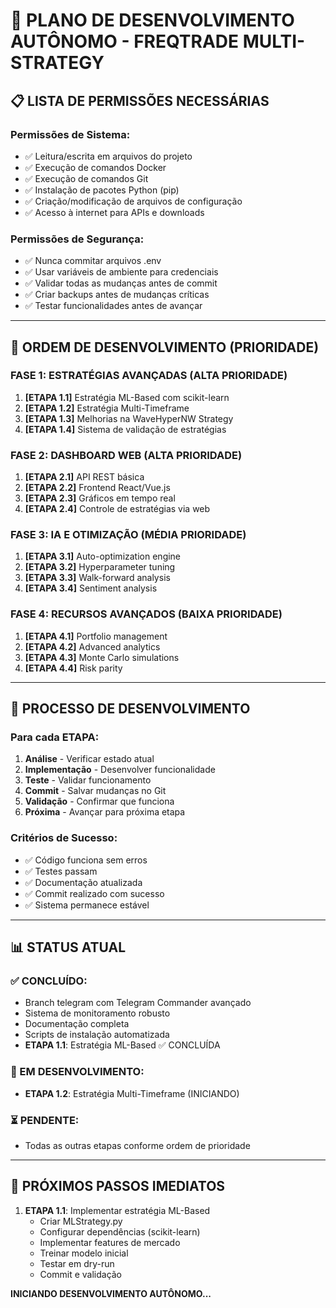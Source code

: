 # 🚀 PLANO DE DESENVOLVIMENTO AUTÔNOMO - FREQTRADE MULTI-STRATEGY

## 📋 **LISTA DE PERMISSÕES NECESSÁRIAS**

### **Permissões de Sistema:**
- ✅ Leitura/escrita em arquivos do projeto
- ✅ Execução de comandos Docker
- ✅ Execução de comandos Git
- ✅ Instalação de pacotes Python (pip)
- ✅ Criação/modificação de arquivos de configuração
- ✅ Acesso à internet para APIs e downloads

### **Permissões de Segurança:**
- ✅ Nunca commitar arquivos .env
- ✅ Usar variáveis de ambiente para credenciais
- ✅ Validar todas as mudanças antes de commit
- ✅ Criar backups antes de mudanças críticas
- ✅ Testar funcionalidades antes de avançar

---

## 🎯 **ORDEM DE DESENVOLVIMENTO (PRIORIDADE)**

### **FASE 1: ESTRATÉGIAS AVANÇADAS (ALTA PRIORIDADE)**
1. **[ETAPA 1.1]** Estratégia ML-Based com scikit-learn
2. **[ETAPA 1.2]** Estratégia Multi-Timeframe
3. **[ETAPA 1.3]** Melhorias na WaveHyperNW Strategy
4. **[ETAPA 1.4]** Sistema de validação de estratégias

### **FASE 2: DASHBOARD WEB (ALTA PRIORIDADE)**
1. **[ETAPA 2.1]** API REST básica
2. **[ETAPA 2.2]** Frontend React/Vue.js
3. **[ETAPA 2.3]** Gráficos em tempo real
4. **[ETAPA 2.4]** Controle de estratégias via web

### **FASE 3: IA E OTIMIZAÇÃO (MÉDIA PRIORIDADE)**
1. **[ETAPA 3.1]** Auto-optimization engine
2. **[ETAPA 3.2]** Hyperparameter tuning
3. **[ETAPA 3.3]** Walk-forward analysis
4. **[ETAPA 3.4]** Sentiment analysis

### **FASE 4: RECURSOS AVANÇADOS (BAIXA PRIORIDADE)**
1. **[ETAPA 4.1]** Portfolio management
2. **[ETAPA 4.2]** Advanced analytics
3. **[ETAPA 4.3]** Monte Carlo simulations
4. **[ETAPA 4.4]** Risk parity

---

## 🔄 **PROCESSO DE DESENVOLVIMENTO**

### **Para cada ETAPA:**
1. **Análise** - Verificar estado atual
2. **Implementação** - Desenvolver funcionalidade
3. **Teste** - Validar funcionamento
4. **Commit** - Salvar mudanças no Git
5. **Validação** - Confirmar que funciona
6. **Próxima** - Avançar para próxima etapa

### **Critérios de Sucesso:**
- ✅ Código funciona sem erros
- ✅ Testes passam
- ✅ Documentação atualizada
- ✅ Commit realizado com sucesso
- ✅ Sistema permanece estável

---

## 📊 **STATUS ATUAL**

### **✅ CONCLUÍDO:**
- Branch telegram com Telegram Commander avançado
- Sistema de monitoramento robusto
- Documentação completa
- Scripts de instalação automatizada
- **ETAPA 1.1**: Estratégia ML-Based ✅ CONCLUÍDA

### **🔄 EM DESENVOLVIMENTO:**
- **ETAPA 1.2**: Estratégia Multi-Timeframe (INICIANDO)

### **⏳ PENDENTE:**
- Todas as outras etapas conforme ordem de prioridade

---

## 🎯 **PRÓXIMOS PASSOS IMEDIATOS**

1. **ETAPA 1.1**: Implementar estratégia ML-Based
   - Criar MLStrategy.py
   - Configurar dependências (scikit-learn)
   - Implementar features de mercado
   - Treinar modelo inicial
   - Testar em dry-run
   - Commit e validação

**INICIANDO DESENVOLVIMENTO AUTÔNOMO...**
